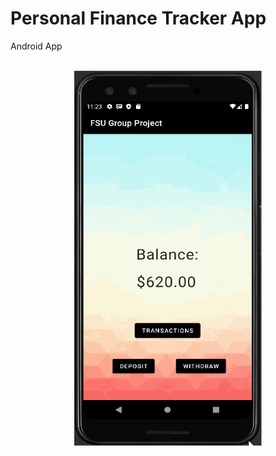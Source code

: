 # Personal Finance Tracker App
Android App

<br>

<div align='center'>
  <img src='BankingApp.gif' title='Banking Project Gif' height='600' width='300' alt='Banking Project Gif' />
</div>
